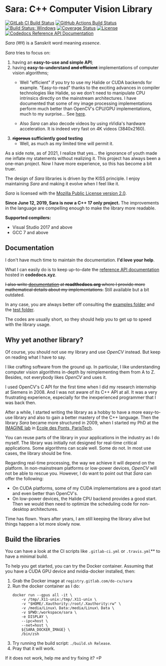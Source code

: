 Sara: C++ Computer Vision Library
=================================

[![GitLab CI Build Status](https://gitlab.com/DO-CV/sara/badges/master/pipeline.svg)](https://gitlab.com/DO-CV/sara/-/pipelines)
[![GitHub Actions Build Status](https://github.com/DO-CV/sara/actions/workflows/ci.yml/badge.svg?branch=master)](https://github.com/DO-CV/sara/actions)
<a href="https://ci.appveyor.com/project/davidok8/do-cv"><img src="https://ci.appveyor.com/api/projects/status/github/do-cv/sara?branch=master&svg=true" alt="Build Status: Windows" /></a>
[![Coverage Status](https://coveralls.io/repos/DO-CV/sara/badge.svg?branch=master)](https://coveralls.io/r/DO-CV/sara?branch=master)
[![License](https://img.shields.io/badge/license-MPL2-blue.svg)](LICENSE)
[![Codedocs Reference API Documentation](https://codedocs.xyz/DO-CV/sara.svg)](https://codedocs.xyz/DO-CV/sara/)

*Sara* (सार) is a Sanskrit word meaning *essence*.

*Sara* tries to focus on:

1. having an **easy-to-use and simple API**;
2. having **easy-to-understand ~~and efficient~~** implementations of computer vision
   algorithms;
   - Well "efficient" if you try to use my Halide or CUDA backends
     for example. "Easy-to-read" thanks to the exciting advances in compiler
     technologies like Halide, so we don't need to manipulate CPU
     intrinsics directly on the mainstream architectures.
     I have documented that some of my image processing implementations perform
     much better than OpenCV's CPU/GPU implementations, much to my surprise...
     See [here](https://gitlab.com/DO-CV/sara/-/blob/master/python/do/sara/benchmark/image_processing.py).

   - Also *Sara* can also decode videos by using nVidia's hardware
     acceleration. It is indeed very fast on 4K videos (3840x2160).
3. **~~rigorous~~ sufficiently good testing**
   - Well, as much as my limited time will permit it.

As a side note, as of 2021, I realize that yes... the ignorance of youth made me
inflate my statements without realizing it. This project has always been
a one-man project. Now I have more experience, so this has become a bit truer.

The design of *Sara* libraries is driven by the KISS principle. I enjoy
maintaining *Sara* and making it evolve when I feel like it.

*Sara* is licensed with the [Mozilla Public License version
2.0](https://github.com/DO-CV/DO-CV/raw/master/COPYING.MPL2).

**Since June 12, 2019, Sara is now a C++ 17 only project.** The improvements in
the language are compelling enough to make the library more readable.

**Supported compilers:**
- Visual Studio 2017 and above
- GCC 7 and above


Documentation
-------------

I don't have much time to maintain the documentation. **I'd love your help**.

What I can easily do is to keep up-to-date the [reference API
documentation](https://codedocs.xyz/DO-CV/sara/) hosted in **codedocs.xyz**.

~~I also write [documentation](https://sara-github.readthedocs.org/) at
**readthedocs.org** where I provide more mathematical details about my
implementations.~~ Still available but a bit outdated.

In any case, you are always better off consulting the [examples
folder](https://gitlab.com/DO-CV/sara/tree/master/cpp/examples) and the [test
folder](https://gitlab.com/DO-CV/sara/tree/master/cpp/test).

The codes are usually short, so they should help you to get up to speed with the
library usage.


Why yet another library?
------------------------

Of course, you should not use my library and use *OpenCV* instead. But keep on
reading what I have to say.

I like crafting software from the ground up. In particular, I like understanding
computer vision algorithms in-depth by reimplementing them from A to Z. Besides,
not everybody likes *OpenCV* and uses it.

I used OpenCV's C API for the first time when I did my research internship at
Siemens in 2008. And I was not aware of its C++ API at all. It was a very
frustrating experience, especially for the inexperienced programmer that I was
back then.

After a while, I started writing the library as a hobby to have a more
easy-to-use library and also to gain a better mastery of the C++ language. Then
the library *Sara* became more structured in 2009, when I started my PhD at the
[IMAGINE lab](http://imagine.enpc.fr/) in [Ecole des Ponts,
ParisTech](http://www.enpc.fr).

You can reuse parts of the library in your applications in the industry as I do
myself. The library was initially not designed for real-time critical
applications. Some algorithms can scale well. Some do not. In most use cases,
the library should be fine.

Regarding real-time processing, the way we achieve it will depend on the
platform. In non-mainstream platforms or low-power devices, *OpenCV* will not be
able to rescue you. However, I do want to point out that *Sara* can offer the
following:

- On CUDA platforms, some of my CUDA implementations are a good start and even
  better than OpenCV's.
- On low-power devices, the Halide CPU backend provides a good start. Then we
  would then need to optimize the scheduling code for non-desktop architectures.

Time has flown. Years after years, I am still keeping the library alive but
things happen a lot more slowly now.


Build the libraries
-------------------

You can have a look at the CI scripts like `.gitlab-ci.yml` or `.travis.yml`**
to have a minimal build.

To help you get started, you can try the Docker container. Assuming that you
have a CUDA GPU device and nvidia-docker installed, then:

1. Grab the Docker image at `registry.gitlab.com/do-cv/sara`
2. Run the docker container as I do:
   ```
   docker run --gpus all -it \
       -v /tmp/.X11-unix:/tmp/.X11-unix \
       -v "$HOME/.Xauthority:/root/.Xauthority:rw" \
       -v /media/Linux\ Data:/media/Linux\ Data \
       -v $PWD:/workspace/sara \
       -e DISPLAY \
       --ipc=host \
       --net=host \
       ${SARA_DOCKER_IMAGE} \
       /bin/zsh
   ```
3. Try running the build script: `./build.sh Release`.
4. Pray that it will work.

If it does not work, help me and try fixing it? =P
